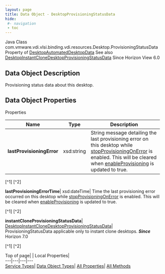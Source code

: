 ```yaml
---
layout: page
title: Data Object - DesktopProvisioningStatusData
hide:
 #- navigation
 - toc
---
```






Java Class
    com.vmware.vdi.vlsi.binding.vdi.resources.Desktop.ProvisioningStatusData
Property of
     [DesktopAutomatedDesktopData](vdi.resources.Desktop.AutomatedDesktopData.md#field_detail)
See also
     [DesktopInstantCloneDesktopProvisioningStatusData](vdi.resources.Desktop.InstantCloneProvisioningStatusData.md)
Since 
    Horizon View 6.0

## Data Object Description 

Provisioning status data about this desktop. 

## Data Object Properties

Properties

Name |  Type |  Description   
---|---|---  
**lastProvisioningError**|  xsd:string|  String message detailing the last provisioning error on this desktop while [stopProvisioningOnError](vdi.resources.Desktop.VirtualCenterProvisioningSettings.md#stopProvisioningOnError) is enabled. This will be cleared when [enableProvisioning](vdi.resources.Desktop.VirtualCenterProvisioningSettings.md#enableProvisioning) is updated to true.   


[^1]
[^2]

  
**lastProvisioningErrorTime**|  xsd:dateTime|  Time the last provisioning error occurred on this desktop while [stopProvisioningOnError](vdi.resources.Desktop.VirtualCenterProvisioningSettings.md#stopProvisioningOnError) is enabled. This will be cleared when [enableProvisioning](vdi.resources.Desktop.VirtualCenterProvisioningSettings.md#enableProvisioning) is updated to true.   


[^1]
[^2]

  
**instantCloneProvisioningStatusData**| [DesktopInstantCloneDesktopProvisioningStatusData](vdi.resources.Desktop.InstantCloneProvisioningStatusData.md)|  ProvisioningStatusData applicable only to instant clone desktops.  **_Since_** Horizon 7.0  


[^1]
[^2]

  
  
  
Top of page| | Local Properties|   
---|---|---|---  
[Service Types](index-mo_types.md)| [Data Object Types](index-do_types.md)| [All Properties](index-properties.md)| [All Methods](index-methods.md)  
  
  

